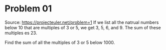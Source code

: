 # Problem 01

Source: https://projecteuler.net/problem=1
If we list all the natrual numbers below 10 that are multiples of 3 or 5, we get 3, 5, 6, and 9.
The sum of these multiples es 23.

Find the sum of all the multiples of 3 or 5 below 1000.
